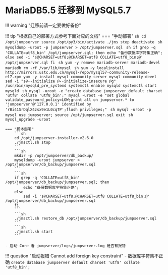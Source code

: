 # MariaDB5.5 迁移到 MySQL5.7

!!! warning "迁移前请一定要做好备份"

!!! tip "根据自己的部署方式参考下面对应的文档"
    === "手动部署"
        ```sh
        cd /opt/jumpserver
        source /opt/py3/bin/activate
        ./jms stop
        deactivate
        ```
        ```sh
        mysqldump -uroot -p jumpserver > /opt/jumpserver.sql
        ```
        ```sh
        if grep -q 'COLLATE=utf8_bin' /opt/jumpserver.sql; then
            echo "备份数据库字符集正确";
        else
            sed -i 's@CHARSET=utf8;@CHARSET=utf8 COLLATE=utf8_bin;@' /opt/jumpserver.sql
        fi
        ```
        ```sh
        yum -y remove mariadb-server mariadb-devel mariadb
        rm -rf /var/lib/mysql
        ```
        ```sh
        yum -y localinstall http://mirrors.ustc.edu.cn/mysql-repo/mysql57-community-release-el7.rpm
        yum -y install mysql-community-server mysql-community-devel
        sed -i "s@--initialize @--initialize-insecure @g" /usr/bin/mysqld_pre_systemd
        systemctl enable mysqld
        systemctl start mysqld
        ```
        ```sh
        mysql -uroot -e "create database jumpserver default charset 'utf8' collate 'utf8_bin';"
        mysql -uroot -e "set global validate_password_policy=LOW;grant all on jumpserver.* to 'jumpserver'@'127.0.0.1' identified by 'rBi41SrDqlX4zsx9e1L0cqTP';flush privileges;"
        ```
        ```sh
        mysql -uroot -p
        ```
        ```mysql
        use jumpserver;
        source /opt/jumpserver.sql
        exit
        ```
        ```sh
        mysql_upgrade -uroot
        ```

    === "脚本部署"
        ```sh
        cd /opt/jumpserver-installer-v2.6.0
        ./jmsctl.sh stop
        ```
        ```sh
        mkdir -p /opt/jumpserver/db_backup/
        mysqldump -uroot jumpserver > /opt/jumpserver/db_backup/jumpserver.sql
        ```
        ```sh
        if grep -q 'COLLATE=utf8_bin' /opt/jumpserver/db_backup/jumpserver.sql; then
            echo "备份数据库字符集正确";
        else
            sed -i 's@CHARSET=utf8;@CHARSET=utf8 COLLATE=utf8_bin;@' /opt/jumpserver/db_backup/jumpserver.sql
        fi
        ```
        ```sh
        ./jmsctl.sh restore_db /opt/jumpserver/db_backup/jumpserver.sql
        ```
        ```sh
        ./jmsctl.sh start
        ```

    - 启动 Core 看 jumpserver/logs/jumpserver.log 是否有报错

!!! question "启动报错 Cannot add foreign key constraint"
    - 数据库字符集不正确
    ```
    create database jumpserver default charset 'utf8' collate 'utf8_bin';
    ```
